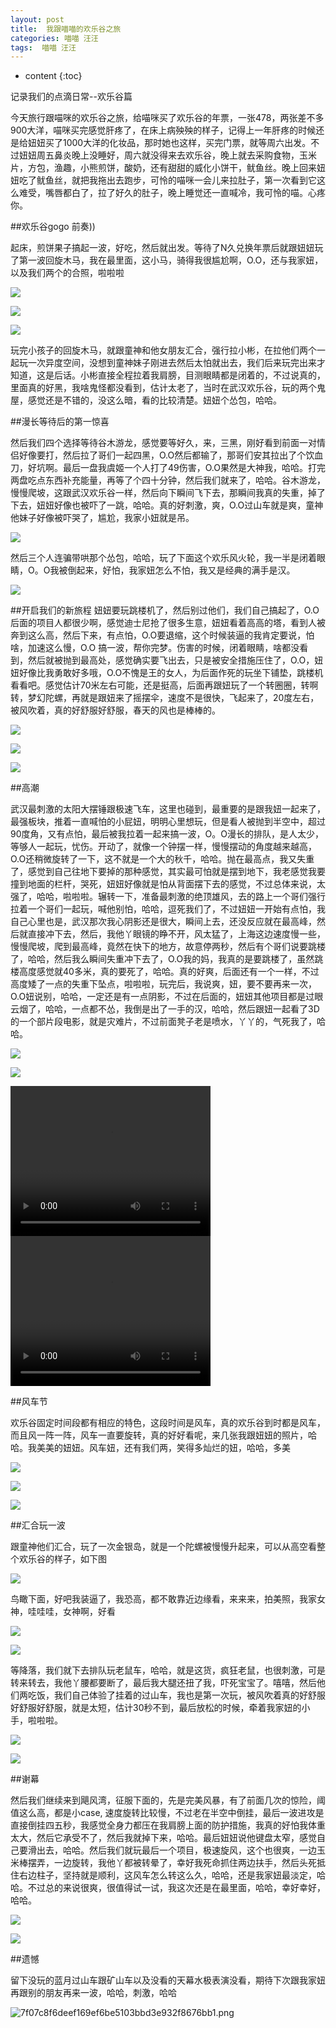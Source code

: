 ```yaml
---
layout: post
title:  我跟喵喵的欢乐谷之旅
categories: 喵喵 汪汪
tags:  喵喵 汪汪
---
```


* content
{:toc}

记录我们的点滴日常--欢乐谷篇



	
今天旅行跟喵咪的欢乐谷之旅，给喵咪买了欢乐谷的年票，一张478，两张差不多900大洋，喵咪买完感觉肝疼了，在床上病殃殃的样子，记得上一年肝疼的时候还是给妞妞买了1000大洋的化妆品，那时她也这样，买完门票，就等周六出发。不过妞妞周五鼻炎晚上没睡好，周六就没得来去欢乐谷，晚上就去采购食物，玉米片，方包，渔趣，小熊煎饼，酸奶，还有甜甜的威化小饼干，鱿鱼丝。晚上回来妞妞吃了鱿鱼丝，就把我拖出去跑步，可怜的喵咪一会儿来拉肚子，第一次看到它这么难受，嘴唇都白了，拉了好久的肚子，晚上睡觉还一直喊冷，我可怜的喵。心疼你。

##欢乐谷gogo 前奏))

起床，煎饼果子搞起一波，好吃，然后就出发。等待了N久兑换年票后就跟妞妞玩了第一波回旋木马，我在最里面，这小马，骑得我很尴尬啊，O.O，还与我家妞，以及我们两个的合照，啦啦啦

![](http://ok17kve7y.bkt.clouddn.com/14929539548226.jpg?imageView2/2/w/400/h/400/interlace/0/q/100)

![](http://ok17kve7y.bkt.clouddn.com/14929544462734.jpg?imageView2/2/w/400/h/400/interlace/0/q/100)

![](http://ok17kve7y.bkt.clouddn.com/14929544583509.jpg?imageView2/2/w/400/h/400/interlace/0/q/100)

玩完小孩子的回旋木马，就跟童神和他女朋友汇合，强行拉小彬，在拉他们两个一起玩一次异度空间，没想到童神妹子刚进去然后太怕就出去，我们后来玩完出来才知道，这是后话。小彬直接全程拉着我肩膀，目测眼睛都是闭着的，不过说真的，里面真的好黑，我啥鬼怪都没看到，估计太老了，当时在武汉欢乐谷，玩的两个鬼屋，感觉还是不错的，没这么暗，看的比较清楚。妞妞个怂包，哈哈。


##漫长等待后的第一惊喜

然后我们四个选择等待谷木游龙，感觉要等好久，来，三黑，刚好看到前面一对情侣好像要打，然后拉了哥们一起四黑，O.O然后都输了，那哥们安其拉出了个饮血刀，好坑啊。最后一盘我虞姬一个人打了49伤害，O.O果然是大神我，哈哈。打完两盘吃点东西补充能量，再等了个四十分钟，然后我们就来了，哈哈。谷木游龙，慢慢爬坡，这跟武汉欢乐谷一样，然后向下瞬间飞下去，那瞬间我真的失重，掉了下去，妞妞好像也被吓了一跳，哈哈。真的好刺激，爽，O.O过山车就是爽，童神他妹子好像被吓哭了，尴尬，我家小妞就是吊。

![](http://ok17kve7y.bkt.clouddn.com/14929552071263.jpg?imageView2/2/w/400/h/400/interlace/0/q/100)

然后三个人连骗带哄那个怂包，哈哈，玩了下面这个欢乐风火轮，我一半是闭着眼睛，O。O我被倒起来，好怕，我家妞怎么不怕，我又是经典的满手是汉。

![](http://ok17kve7y.bkt.clouddn.com/14929553527387.jpg?imageView2/2/w/400/h/400/interlace/0/q/100)


##开启我们的新旅程
妞妞要玩跳楼机了，然后别过他们，我们自己搞起了，O.O后面的项目人都很少啊，感觉迪士尼抢了很多生意，妞妞看着高高的塔，看到人被奔到这么高，然后下来，有点怕，O.O要退缩，这个时候装逼的我肯定要说，怕啥，加速这么慢，O.O 搞一波，帮你完梦。伤害的时候，闭着眼睛，啥都没看到，然后就被抛到最高处，感觉确实要飞出去，只是被安全措施压住了，O.O，妞妞好像比我勇敢好多哦，O.O不愧是王的女人，为后面作死的玩坐下铺垫，跳楼机看看吧。感觉估计70米左右可能，还是挺高，后面再跟妞玩了一个转圈圈，转啊转，梦幻陀螺，再就是跟妞来了摇摆伞，速度不是很快，飞起来了，20度左右，被风吹着，真的好舒服好舒服，春天的风也是棒棒的。

![](http://ok17kve7y.bkt.clouddn.com/14929556848554.jpg?imageView2/2/w/400/h/400/interlace/0/q/100)

![](http://ok17kve7y.bkt.clouddn.com/14929557367187.jpg?imageView2/2/w/400/h/400/interlace/0/q/100)

![](http://ok17kve7y.bkt.clouddn.com/14929557782940.jpg?imageView2/2/w/400/h/400/interlace/0/q/100)


##高潮

武汉最刺激的太阳大摆锤跟极速飞车，这里也碰到，最重要的是跟我妞一起来了，最强板块，推着一直喊怕的小屁妞，明明心里想玩，但是看人被抛到半空中，超过90度角，又有点怕，最后被我拉着一起来搞一波，O。O漫长的排队，是人太少，等够人一起玩，忧伤。开动了，就像一个钟摆一样，慢慢摆动的角度越来越高，O.O还稍微旋转了一下，这不就是一个大的秋千，哈哈。抛在最高点，我又失重了，感觉到自己往地下要掉的那种感觉，其实最可怕就是摆到地下，我老感觉我要撞到地面的栏杆，哭死，妞妞好像就是怕从背面摆下去的感觉，不过总体来说，太强了，哈哈，啦啦啦。辗转一下，准备最刺激的绝顶雄风，去的路上一个哥们强行拉着一个哥们一起玩，喊他别怕，哈哈，逗死我们了，不过妞妞一开始有点怕，我自己心里也是，武汉那次我心阴影还是很大，瞬间上去，还没反应就在最高峰，然后就直接冲下去，然后，我他丫眼镜的睁不开，风太猛了，上海这边速度慢一些，慢慢爬坡，爬到最高峰，竟然在快下的地方，故意停两秒，然后有个哥们说要跳楼了，哈哈，然后我么瞬间失重冲下去了，O.O我的妈，我真的是要跳楼了，虽然跳楼高度感觉就40多米，真的要死了，哈哈。真的好爽，后面还有一个一样，不过高度矮了一点的失重下坠点，啦啦啦，玩完后，我说爽，妞，要不要再来一次，O.O妞说别，哈哈，一定还是有一点阴影，不过在后面的，妞妞其他项目都是过眼云烟了，哈哈，一点都不怂，我倒是出了一手的汉，哈哈，然后跟妞一起看了3D的一个部片段电影，就是灾难片，不过前面凳子老是喷水，丫丫的，气死我了，哈哈。

![](http://ok17kve7y.bkt.clouddn.com/14929565838813.jpg?imageView2/2/w/400/h/400/interlace/0/q/100)

![](http://ok17kve7y.bkt.clouddn.com/14929562158231.jpg?imageView2/2/w/400/h/400/interlace/0/q/100)

<video width="320" height="240" src="http://okscgwx7m.bkt.clouddn.com/WeChatSight6.mp4" controls="controls">
</video>
<video width="320" height="240" src="http://okscgwx7m.bkt.clouddn.com/WeChatSight5.mp4" controls="controls">
</video>


##风车节

欢乐谷固定时间段都有相应的特色，这段时间是风车，真的欢乐谷到时都是风车，而且风一阵一阵，风车一直要旋转，真的好好看呢，来几张我跟妞妞的照片，哈哈。我美美的妞妞。风车妞，还有我们两，笑得多灿烂的妞，哈哈，多美

![](http://ok17kve7y.bkt.clouddn.com/14929567480232.jpg?imageView2/2/w/400/h/400/interlace/0/q/100)

![](http://ok17kve7y.bkt.clouddn.com/14929567761175.jpg?imageView2/2/w/400/h/400/interlace/0/q/100)

![](http://ok17kve7y.bkt.clouddn.com/14929568172135.jpg?imageView2/2/w/400/h/400/interlace/0/q/100)


##汇合玩一波

跟童神他们汇合，玩了一次金银岛，就是一个陀螺被慢慢升起来，可以从高空看整个欢乐谷的样子，如下图

![](http://ok17kve7y.bkt.clouddn.com/14929570083906.jpg?imageView2/2/w/400/h/400/interlace/0/q/100)

鸟瞰下面，好吧我装逼了，我恐高，都不敢靠近边缘看，来来来，拍美照，我家女神，哇哇哇，女神啊，好看

![](http://ok17kve7y.bkt.clouddn.com/14929571266499.jpg?imageView2/2/w/400/h/400/interlace/0/q/100)

![](http://ok17kve7y.bkt.clouddn.com/14929571393591.jpg?imageView2/2/w/400/h/400/interlace/0/q/100)

等降落，我们就下去排队玩老鼠车，哈哈，就是这货，疯狂老鼠，也很刺激，可是转来转去，我他丫腰都要断了，最后我大腿还扭了我，吓死宝宝了。嘻嘻，然后他们两吃饭，我们自己体验了挂着的过山车，我也是第一次玩，被风吹着真的好舒服好舒服好舒服，就是太短，估计30秒不到，最后放松的时候，牵着我家妞的小手，啦啦啦。

![](http://ok17kve7y.bkt.clouddn.com/14929572523514.jpg?imageView2/2/w/400/h/400/interlace/0/q/100)

![](http://ok17kve7y.bkt.clouddn.com/14929574328605.jpg?imageView2/2/w/400/h/400/interlace/0/q/100)


##谢幕

然后我们继续来到飓风湾，征服下面的，先是完美风暴，有了前面几次的惊险，阈值这么高，都是小case, 速度旋转比较慢，不过老在半空中倒挂，最后一波进攻是直接倒挂四五秒，我感觉全身力都压在我肩膀上面的防护措施，我真的好怕我体重太大，然后它承受不了，然后我就掉下来，哈哈。最后妞妞说他键盘太窄，感觉自己要滑出去，哈哈。然后我们就玩最后一个项目，极速旋风，这个也很爽，一边玉米棒摆弄，一边旋转，我他丫都被转晕了，幸好我死命抓住两边扶手，然后头死抵住右边柱子，坚持就是顺利，这风车怎么转这么久，哈哈，还是我家妞最淡定，哈哈。不过总的来说很爽，很值得试一试，我这次还是在最里面，哈哈，幸好幸好，哈哈。

![](http://ok17kve7y.bkt.clouddn.com/14929578556704.jpg?imageView2/2/w/400/h/400/interlace/0/q/100)

![](http://ok17kve7y.bkt.clouddn.com/14929578848454.jpg?imageView2/2/w/400/h/400/interlace/0/q/100)


##遗憾

留下没玩的蓝月过山车跟矿山车以及没看的天幕水极表演没看，期待下次跟我家妞再跟别的朋友再来一波，哈哈，刺激，哈哈


![7f07c8f6deef169ef6be5103bbd3e932f8676bb1.png](http://ok17kve7y.bkt.clouddn.com/dogCareCat.jpeg)





